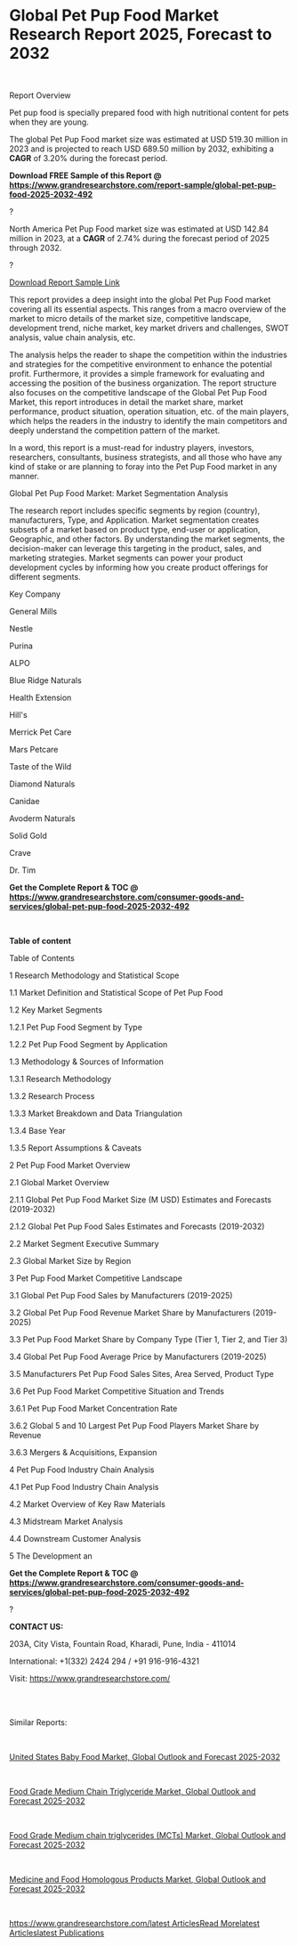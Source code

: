<h1>Global Pet Pup Food Market Research Report 2025, Forecast to 2032</h1><br/><p>Report Overview</p>
 
 
 
 <p>Pet pup food is specially prepared food with high nutritional content for pets when they are young.</p>
 
 
 
 <p>The global Pet Pup Food market size was estimated at USD 519.30 million in 2023 and is projected to reach USD 689.50 million by 2032, exhibiting a <strong>CAGR</strong> of 3.20% during the forecast period.</p>
 
 
 
 <div><b>Download FREE Sample of this Report @ <a href="https://www.grandresearchstore.com/report-sample/global-pet-pup-food-2025-2032-492">https://www.grandresearchstore.com/report-sample/global-pet-pup-food-2025-2032-492</a></b></div>
 
 
 
 <p>? </p>
 
 
 
 <p>North America Pet Pup Food market size was estimated at USD 142.84 million in 2023, at a <strong>CAGR</strong> of 2.74% during the forecast period of 2025 through 2032.</p>
 
 
 
 <p>? </p>
 
 
 
 <p><a href="https://www.grandresearchstore.com/mr-admin/report-sample/global-pet-pup-food-2025-2032-492">Download Report Sample Link</a></p>
 
 
 
 <p>This report provides a deep insight into the global Pet Pup Food market covering all its essential aspects. This ranges from a macro overview of the market to micro details of the market size, competitive landscape, development trend, niche market, key market drivers and challenges, SWOT analysis, value chain analysis, etc.</p>
 
 
 
 <p>The analysis helps the reader to shape the competition within the industries and strategies for the competitive environment to enhance the potential profit. Furthermore, it provides a simple framework for evaluating and accessing the position of the business organization. The report structure also focuses on the competitive landscape of the Global Pet Pup Food Market, this report introduces in detail the market share, market performance, product situation, operation situation, etc. of the main players, which helps the readers in the industry to identify the main competitors and deeply understand the competition pattern of the market.</p>
 
 
 
 <p>In a word, this report is a must-read for industry players, investors, researchers, consultants, business strategists, and all those who have any kind of stake or are planning to foray into the Pet Pup Food market in any manner.</p>
 
 
 
 <p>Global Pet Pup Food Market: Market Segmentation Analysis</p>
 
 
 
 <p>The research report includes specific segments by region (country), manufacturers, Type, and Application. Market segmentation creates subsets of a market based on product type, end-user or application, Geographic, and other factors. By understanding the market segments, the decision-maker can leverage this targeting in the product, sales, and marketing strategies. Market segments can power your product development cycles by informing how you create product offerings for different segments.</p>
 
 
 
 <p>Key Company</p>
 
 
 
 <p>General Mills</p>
 
 
 
 <p>Nestle</p>
 
 
 
 <p>Purina</p>
 
 
 
 <p>ALPO</p>
 
 
 
 <p>Blue Ridge Naturals</p>
 
 
 
 <p>Health Extension</p>
 
 
 
 <p>Hill&#39;s</p>
 
 
 
 <p>Merrick Pet Care</p>
 
 
 
 <p>Mars Petcare</p>
 
 
 
 <p>Taste of the Wild</p>
 
 
 
 <p>Diamond Naturals</p>
 
 
 
 <p>Canidae</p>
 
 
 
 <p>Avoderm Naturals</p>
 
 
 
 <p>Solid Gold</p>
 
 
 
 <p>Crave</p>
 
 
 
 <p>Dr. Tim</p>
 
 
 
 <div><b>Get the Complete Report & TOC @ <a href="https://www.grandresearchstore.com/consumer-goods-and-services/global-pet-pup-food-2025-2032-492">https://www.grandresearchstore.com/consumer-goods-and-services/global-pet-pup-food-2025-2032-492</a></b></div>
 
 
 
 <p><br />
 
 <b>Table of content</b></p>
 
 
 
 <p>Table of Contents<br />
 
 1 Research Methodology and Statistical Scope<br />
 
 1.1 Market Definition and Statistical Scope of Pet Pup Food<br />
 
 1.2 Key Market Segments<br />
 
 1.2.1 Pet Pup Food Segment by Type<br />
 
 1.2.2 Pet Pup Food Segment by Application<br />
 
 1.3 Methodology & Sources of Information<br />
 
 1.3.1 Research Methodology<br />
 
 1.3.2 Research Process<br />
 
 1.3.3 Market Breakdown and Data Triangulation<br />
 
 1.3.4 Base Year<br />
 
 1.3.5 Report Assumptions & Caveats<br />
 
 2 Pet Pup Food Market Overview<br />
 
 2.1 Global Market Overview<br />
 
 2.1.1 Global Pet Pup Food Market Size (M USD) Estimates and Forecasts (2019-2032)<br />
 
 2.1.2 Global Pet Pup Food Sales Estimates and Forecasts (2019-2032)<br />
 
 2.2 Market Segment Executive Summary<br />
 
 2.3 Global Market Size by Region<br />
 
 3 Pet Pup Food Market Competitive Landscape<br />
 
 3.1 Global Pet Pup Food Sales by Manufacturers (2019-2025)<br />
 
 3.2 Global Pet Pup Food Revenue Market Share by Manufacturers (2019-2025)<br />
 
 3.3 Pet Pup Food Market Share by Company Type (Tier 1, Tier 2, and Tier 3)<br />
 
 3.4 Global Pet Pup Food Average Price by Manufacturers (2019-2025)<br />
 
 3.5 Manufacturers Pet Pup Food Sales Sites, Area Served, Product Type<br />
 
 3.6 Pet Pup Food Market Competitive Situation and Trends<br />
 
 3.6.1 Pet Pup Food Market Concentration Rate<br />
 
 3.6.2 Global 5 and 10 Largest Pet Pup Food Players Market Share by Revenue<br />
 
 3.6.3 Mergers & Acquisitions, Expansion<br />
 
 4 Pet Pup Food Industry Chain Analysis<br />
 
 4.1 Pet Pup Food Industry Chain Analysis<br />
 
 4.2 Market Overview of Key Raw Materials<br />
 
 4.3 Midstream Market Analysis<br />
 
 4.4 Downstream Customer Analysis<br />
 
 5 The Development an</p>
 
 
 
 <div><b>Get the Complete Report & TOC @ <a href="https://www.grandresearchstore.com/consumer-goods-and-services/global-pet-pup-food-2025-2032-492">https://www.grandresearchstore.com/consumer-goods-and-services/global-pet-pup-food-2025-2032-492</a></b></div>
 
 
 
 <p>? </p>
 
 
 
 <p><b>CONTACT US:</b><br />
 
 203A, City Vista, Fountain Road, Kharadi, Pune, India - 411014<br />
 
 International: +1(332) 2424 294 / +91 916-916-4321<br />
 
 Visit: <a href="https://www.grandresearchstore.com/">https://www.grandresearchstore.com/</a><br />
 
 <br />
 
 <br />
 
 Similar Reports:<br />
 
 <br />
 
 <a href="https://www.grandresearchstore.com/semiconductor-and-electronics/global-united-states-baby-food-forecast-2025-2032-398">United States Baby Food Market, Global Outlook and Forecast 2025-2032</a><br />
 
 <br />
 
 <a href="https://www.grandresearchstore.com/chemicals-and-materials/global-food-grade-medium-chain-triglyceride-forecast-2025-2032-862">Food Grade Medium Chain Triglyceride Market, Global Outlook and Forecast 2025-2032 </a><br />
 
 <br />
 
 <a href="https://www.grandresearchstore.com/chemicals-and-materials/global-food-grade-medium-chain-triglycerides-forecast-2025-2032-877">Food Grade Medium chain triglycerides (MCTs) Market, Global Outlook and Forecast 2025-2032 </a><br />
 
 <br />
 
 <a href="https://www.grandresearchstore.com/life-sciences/global-medicine-food-homologous-s-forecast-2025-2032-729">Medicine and Food Homologous Products Market, Global Outlook and Forecast 2025-2032 </a><br />
 
 <br />
 
 <a href="https://gyeongbokgung.com">https://www.grandresearchstore.com/</a><a href="https://hallyeomaritime.com">latest Articles</a><a href="https://jingwansa.com">Read More</a><a href="https://nguoiviet.jp/">latest Articles</a><a href="https://www.intelmarketresearch.com/">latest Publications</a></p>